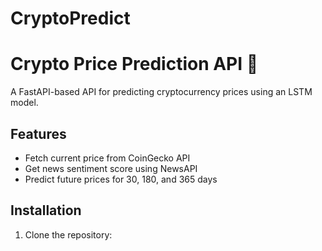 # CryptoPredict


# Crypto Price Prediction API 🚀

A FastAPI-based API for predicting cryptocurrency prices using an LSTM model.

## Features
- Fetch current price from CoinGecko API
- Get news sentiment score using NewsAPI
- Predict future prices for 30, 180, and 365 days

## Installation
1. Clone the repository:
